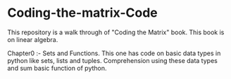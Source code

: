 # Coding-the-matrix-Code
This repository is a walk through of "Coding the Matrix" book. This book is on linear algebra.

Chapter0 :- Sets and Functions. This one has code on basic data types in python like sets, lists and tuples. 
                                Comprehension using these data types and sum basic function of python.
                                
                       
